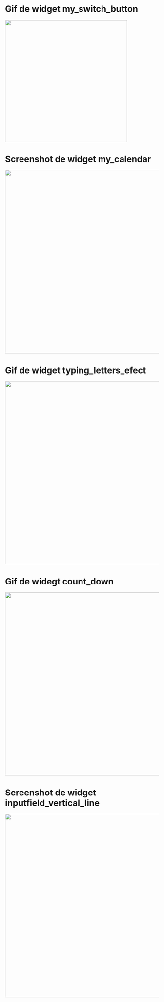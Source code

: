 # Gif de widget my_switch_button
<img src="https://user-images.githubusercontent.com/72525971/130836572-56197d0c-4a64-46e8-b25c-25cf7194457f.gif" width="(720/1280)*500" height="400">

# Screenshot de widget my_calendar
<img src="https://user-images.githubusercontent.com/72525971/130840750-00e1e3f7-6ce4-4b0c-8c80-5f49d85c34a2.png" width="(720/1280)*600" height="600">

# Gif de widget typing_letters_efect
<img src="https://user-images.githubusercontent.com/72525971/130840918-572a58eb-babb-46d1-880d-05c3b74b46e9.gif" width="(720/1280)*600" height="600">

# Gif de widegt count_down
<img src="https://user-images.githubusercontent.com/72525971/130841161-dac3c7e8-86ab-4c72-bd7d-8c58455f6df0.gif" width="(720/1280)*600" height="600">

# Screenshot de widget inputfield_vertical_line
<img src="https://user-images.githubusercontent.com/72525971/130841260-b585c51d-c1c3-4e67-9a56-93e18784661c.png" width="(720/1280)*600" height="600">

